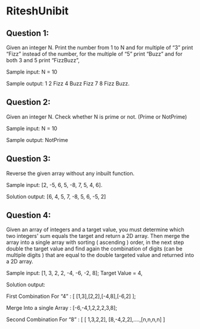 # RiteshUnibit

## Question 1:
Given an integer N. Print the number from 1 to N and for multiple of “3” print “Fizz” instead of the number,
for the multiple of “5” print “Buzz” and for both 3 and 5 print “FizzBuzz”,

Sample input: N = 10

Sample output: 1 2 Fizz 4 Buzz Fizz 7 8 Fizz Buzz.

## Question 2:
Given an integer N. Check whether N is prime or not. (Prime or NotPrime)

Sample input: N = 10

Sample output: NotPrime

## Question 3:
Reverse the given array without any inbuilt function.

Sample input: [2, -5, 6, 5, -8, 7, 5, 4, 6].

Solution output: [6, 4, 5, 7, -8, 5, 6, -5, 2]

## Question 4:

Given an array of integers and a target value, you must determine which two integers' sum equals the target
and return a 2D array. Then merge the array into a single array with sorting ( ascending ) order, in the next
step double the target value and find again the combination of digits (can be multiple digits ) that are equal to
the double targeted value and returned into a 2D array.

Sample input: [1, 3, 2, 2, -4, -6, -2, 8]; Target Value = 4,

Solution output:

First Combination For “4” : [ [1,3],[2,2],[-4,8],[-6,2] ];

Merge Into a single Array : [-6,-4,1,2,2,2,3,8];

Second Combination For “8” : [ [ 1,3,2,2], [8,-4,2,2],....,[n,n,n,n] ]
